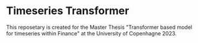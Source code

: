 # Timeseries Transformer

This reposetary is created for the Master Thesis "Transformer based model for timeseries within Finance" at the University of Copenhagne 2023.
